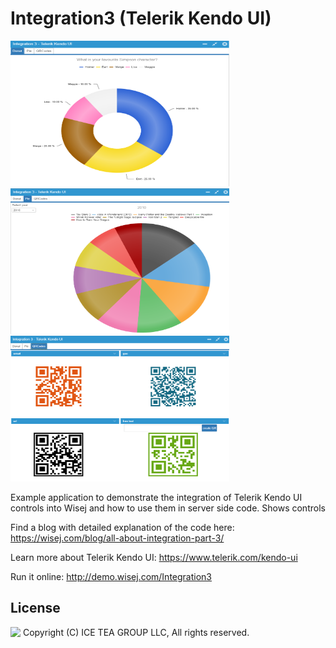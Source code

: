 Integration3 (Telerik Kendo UI)
====

<img src="../Support/Images/Integration3A.png" width="350" height="233">
<img src="../Support/Images/Integration3B.png" width="350" height="233">
<img src="../Support/Images/Integration3C.png" width="350" height="233">

Example application to demonstrate the integration of Telerik Kendo UI controls into Wisej and how to use them in server side code.
Shows controls 

Find a blog with detailed explanation of the code here: https://wisej.com/blog/all-about-integration-part-3/

Learn more about Telerik Kendo UI: https://www.telerik.com/kendo-ui

Run it online: http://demo.wisej.com/Integration3

License
-------
<img src="http://iceteagroup.com/wp-content/uploads/2017/01/Square-64x64-trasp.png" height="20" align="top"> Copyright (C) ICE TEA GROUP LLC, All rights reserved.
